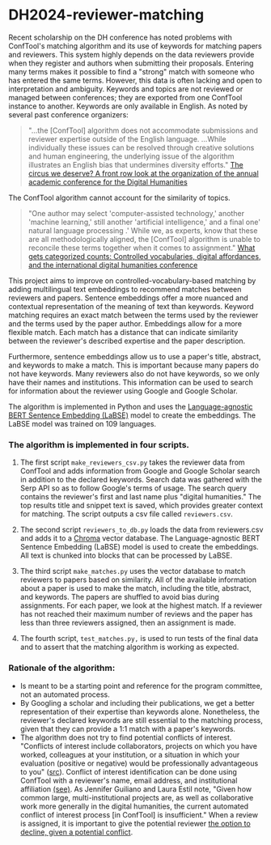 # DH2024-reviewer-matching

Recent scholarship on the DH conference has noted problems with ConfTool's matching algorithm and its use of keywords for matching papers and reviewers. This system highly depends on the data reviewers provide when they register and authors when submitting their proposals. Entering many terms makes it possible to find a "strong" match with someone who has entered the same terms. However, this data is often lacking and open to interpretation and ambiguity. Keywords and topics are not reviewed or managed between conferences; they are exported from one ConfTool instance to another. Keywords are only available in English. As noted by several past conference organizers: 

> "...the [ConfTool] algorithm does not accommodate submissions and reviewer expertise outside of the English language. ...While individually these issues can be resolved through creative solutions and human engineering, the underlying issue of the algorithm illustrates an English bias that undermines diversity efforts." [The circus we deserve? A front row look at the organization of the annual academic conference for the Digital Humanities](http://digitalhumanities.org:8081/dhq/vol/16/4/000643/000643.html) 

The ConfTool algorithm cannot account for the similarity of topics. 

> "One author may select 'computer-assisted technology,' another 'machine learning,' still another 'artificial intelligence,' and a final one' natural language processing .' While we, as experts, know that these are all methodologically aligned, the [ConfTool] algorithm is unable to reconcile these terms together when it comes to assignment." [What gets categorized counts: Controlled vocabularies, digital affordances, and the international digital humanities conference](https://academic.oup.com/dsh/article/38/3/1088/6988912)

This project aims to improve on controlled-vocabulary-based matching by adding multilingual text embeddings to recommend matches between reviewers and papers. Sentence embeddings offer a more nuanced and contextual representation of the meaning of text than keywords. Keyword matching requires an exact match between the terms used by the reviewer and the terms used by the paper author. Embeddings allow for a more flexible match. Each match has a distance that can indicate similarity between the reviewer's described expertise and the paper description. 

Furthermore, sentence embeddings allow us to use a paper's title, abstract, and keywords to make a match. This is important because many papers do not have keywords. Many reviewers also do not have keywords, so we only have their names and institutions. This information can be used to search for information about the reviewer using Google and Google Scholar.  

The algorithm is implemented in Python and uses the [Language-agnostic BERT Sentence Embedding (LaBSE)](https://ai.googleblog.com/2020/08/language-agnostic-bert-sentence.html) model to create the embeddings. The LaBSE model was trained on 109 languages. 

### The algorithm is implemented in four scripts.
1. The first script `make_reviewers_csv.py` takes the reviewer data from ConfTool and adds information from Google and Google Scholar search in addition to the declared keywords. Search data was gathered with the Serp API so as to follow Google's terms of usage. The search query contains the reviewer's first and last name plus "digital humanities." The top results title and snippet text is saved, which provides greater context for matching. The script outputs a csv file called `reviewers.csv`.

2. The second script `reviewers_to_db.py` loads the data from reviewers.csv and adds it to a [Chroma](https://docs.trychroma.com/) vector database. The Language-agnostic BERT Sentence Embedding (LaBSE) model is used to create the embeddings. All text is chunked into blocks that can be processed by LaBSE.

3. The third script `make_matches.py` uses the vector database to match reviewers to papers based on similarity. All of the available information about a paper is used to make the match, including the title, abstract, and keywords. The papers are shuffled to avoid bias during assignments. For each paper, we look at the highest match. If a reviewer has not reached their maximum number of reviews and the paper has less than three reviewers assigned, then an assignment is made. 

4. The fourth script, `test_matches.py,` is used to run tests of the final data and to assert that the matching algorithm is working as expected.

### Rationale of the algorithm:

- Is meant to be a starting point and reference for the program committee, not an automated process. 
- By Googling a scholar and including their publications, we get a better representation of their expertise than keywords alone. Nonetheless, the reviewer's declared keywords are still essential to the matching process, given that they can provide a 1:1 match with a paper's keywords. 
- The algorithm does not try to find potential conflicts of interest. "Conflicts of interest include collaborators, projects on which you have worked, colleagues at your institution, or a situation in which your evaluation (positive or negative) would be professionally advantageous to you" ([src](https://ach2023.ach.org/en/reviewer-guidelines/)). Conflict of interest identification can be done using ConfTool with a reviewer's name, email address, and institutional affiliation [(see)](https://www.conftool.net/ctforum/index.php/topic,117.0.html). As Jennifer Guiliano and Laura Estil note, "Given how common large, multi-institutional projects are, as well as collaborative work more generally in the digital humanities, the current automated conflict of interest process [in ConfTool] is insufficient." When a review is assigned, it is important to give the potential reviewer [the option to decline, given a potential conflict](https://www.conftool.net/ctforum/index.php/topic,229.0.html). 